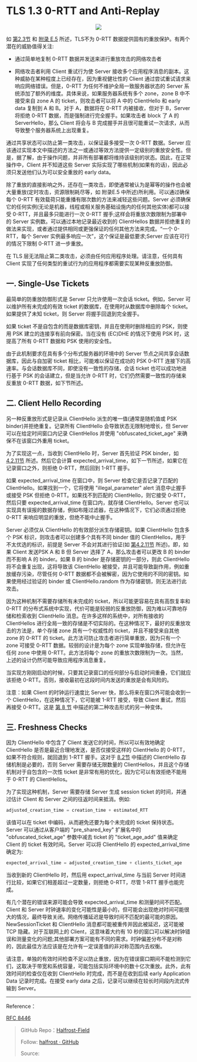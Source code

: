 # TLS 1.3 0-RTT and Anti-Replay


<p align='center'>
<img src='https://img.halfrost.com/Blog/ArticleImage/112_0.png'>
</p>

如 [第2.3节](https://tools.ietf.org/html/rfc8446#section-2.3) 和 [附录 E.5](https://tools.ietf.org/html/rfc8446#appendix-E.5) 所述，TLS不为 0-RTT 数据提供固有的重放保护。有两个潜在的威胁值得关注:

- 通过简单地复制 0-RTT 数据并发送来进行重放攻击的网络攻击者

- 网络攻击者利用 Client 重试行为使 Server 接收多个应用程序消息的副本。这种威胁在某种程度上已经存在，因为重视健壮性的 Client 通过尝试重试请求来响应网络错误。但是，0-RTT 为任何不维护全局一致服务器状态的 Server 系统添加了额外的维度。具体来说，如果服务器系统有多个 zone，zone B 中不接受来自 zone A 的 ticket，则攻击者可以将 A 中的 ClientHello 和 early data 复制到 A 和 B。对于 A，数据将在 0-RTT 内被接收，但对于 B，Server 将拒绝 0-RTT 数据，而是强制进行完全握手。如果攻击者 block 了 A 的 ServerHello，那么 Client 将会与 B 完成握手并且很可能重试一次请求，从而导致整个服务器系统上出现重复。


通过共享状态可以防止第一类攻击，以保证最多接受一次 0-RTT 数据。Server 应该通过实现本文中描述的方法之一或通过等效方法提供一定级别的重放安全性。但是，据了解，由于操作问题，并非所有部署都将维持该级别的状态。因此，在正常操作中，Client 并不知道这些 Server 实际实现了哪些机制(如果有的话)，因此必须只发送他们认为可以安全重放的 early data。

除了重放的直接影响之外，还存在一类攻击，即使通常被认为是幂等的操作也会被大量重放(定时攻击，资源限制耗尽等，如 附录E.5 中所述)所利用。可以通过确保每个 0-RTT 有效载荷只能重播有限次数的方法来减轻这些问题。Server 必须确保它的任何实例(无论是机器，线程或相关服务基础设施内的任何其他实体)都可以接受 0-RTT，并且最多只能进行一次 0-RTT 握手;这样会将重放次数限制为部署中的 Server 实例数。可以通过本地记录最近收到的 ClientHellos 数据并拒绝重复的做法来实现，或者通过提供相同或更强保证的任何其他方法来完成。“一个 0-RTT，每个 Server 实例最多响应一次”，这个保证是最低要求;Server 应该在可行的情况下限制 0-RTT 进一步重放。

在 TLS 层无法阻止第二类攻击，必须由任何应用程序处理。请注意，任何具有 Client 实现了任何类型的重试行为的应用程序都需要实现某种反重放防御。


## 一. Single-Use Tickets


最简单的防重放防御形式是 Server 只允许使用一次会话 ticket。例如，Server 可以维护所有未完成的有效 ticket 的数据库，在使用时从数据库中删除每个 ticket。如果提供了未知 ticket，则 Server 将握手回退到完全握手。


如果 ticket 不是自包含的而是数据库密钥，并且在使用时删除相应的 PSK，则使用 PSK 建立的连接享有前向保密。当在没有 (EC)DHE 的情况下使用 PSK 时，这提高了所有 0-RTT 数据和 PSK 使用的安全性。

由于此机制要求在具有多个分布式服务器的环境中的 Server 节点之间共享会话数据库，因此与自加密 ticket 相比，可能难以保证在成功的 PSK 0-RTT 连接下的高速率。与会话数据库不同，即使没有一致性的存储，会话 ticket 也可以成功地进行基于 PSK 的会话建立，但是当允许 0-RTT 时，它们仍然需要一致性的存储来反重放 0-RTT 数据，如下节所述。



## 二. Client Hello Recording



另一种反重放形式是记录从 ClientHello 派生的唯一值(通常是随机值或 PSK binder)并拒绝重复。记录所有 ClientHello 会导致状态无限制地增长，但 Server 可以在给定时间窗口内记录 ClientHellos 并使用 "obfuscated\_ticket\_age" 来确保不在该窗口外重用 ticket。

为了实现这一点，当收到 ClientHello 时，Server 首先验证 PSK binder，如[4.2.11节](https://tools.ietf.org/html/rfc8446#section-4.2.11) 所述。然后它会计算 expected\_arrival\_time，如下一节所述，如果它在记录窗口之外，则拒绝 0-RTT，然后回到 1-RTT 握手。



如果 expected\_arrival\_time 在窗口中，则 Server 检查它是否记录了匹配的ClientHello。如果找到一个，它将使用 "illegal\_parameter" alert 消息中止握手或接受 PSK 但拒绝 0-RTT。如果找不到匹配的 ClientHello，则它接受 0-RTT，然后只要 expected\_arrival\_time 在窗口内，就存储 ClientHello。Server 也可以实现具有误报的数据存储，例如布隆过滤器，在这种情况下，它们必须通过拒绝 0-RTT 来响应明显的重放，但绝不能中止握手。

Server 必须仅从 ClientHello 的有效部分派生存储密钥。如果 ClientHello 包含多个 PSK 标识，则攻击者可以创建多个具有不同 binder 值的 ClientHellos，用于不太优选的标识，前提是 Server 不会对其进行验证(如 [第4.2.11节](https://tools.ietf.org/html/rfc8446#section-4.2.11) 所述)。即，如果 Client 发送PSK A 和 B 但 Server 选择了 A，那么攻击者可以更改 B 的 binder 而不影响 A 的 binder。如果 B 的 binder 是存储密钥的一部分，则此 ClientHello 将不会重复出现，这将导致该 ClientHello 被接受，并且可能导致副作用，例如重放缓存污染，尽管任何 0-RTT 数据都不会被解密，因为它使用的不同的密钥。如果使用经过验证的 binder 或 ClientHello.random 作为存储密钥，则无法进行此攻击。


因为这种机制不需要存储所有未完成的 ticket，所以可能更容易在具有高恢复率和 0-RTT 的分布式系统中实现，代价可能是较弱的反重放防御，因为难以可靠地存储和检索收到 ClientHello 消息。在许多这样的系统中，对所有接收的 ClientHellos 进行全局一致的存储是不切实际的。在这种情况下，最好的反重放攻击的方法是，单个存储 zone 具有一个权威性的 ticket，并且不接受来自其他 zone 的 0-RTT 的 ticket。此方法可防止攻击者进行简单重放，因为只有一个 zone 可接受 0-RTT 数据。较弱的设计是为每个 zone 实现单独存储，但允许在任何 zone 中使用 0-RTT。此方法将每个 zone 的重放次数限制为一次。当然，上述的设计仍然可能导致应用程序消息重复。

当实现方刚刚启动的时候，只要其记录窗口的任何部分与启动时间重叠，它们就应该拒绝 0-RTT。否则，接收最初在这段时间内发送的重放是会有风险的。


注意：如果 Client 的时钟运行速度比 Server 快，那么将来在窗口外可能会收到一个 ClientHello，在这种情况下，它可能被 1-RTT 接受，导致 Client 重试，然后再接受  0-RTT。这是 [第 8 节](https://tools.ietf.org/html/rfc8446#section-8) 中描述的第二种攻击形式的另一种变体。


## 三. Freshness Checks


因为 ClientHello 中包含了 Client 发送它的时间，所以可以有效地确定 ClientHello 是否是最近合理地发送，是否仅接受这样的 ClientHello 的 0-RTT，如果不符合规则，就回退到 1-RTT 握手。这对于 [8.2节](https://tools.ietf.org/html/rfc8446#section-8.2) 中描述的 ClientHello 存储机制是必要的，否则 Server 需要存储无限数量的 ClientHellos，并且这个存储机制对于自包含的一次性 ticket 是非常有用的优化，因为它可以有效拒绝不能用于 0-RTT 的 ClientHellos。

为了实现这种机制，Server 需要存储 Server 生成 session ticket 的时间，并通过估计 Client 和 Server 之间的往返时间来抵消。例如:

```c
adjusted_creation_time = creation_time + estimated_RTT
```

该值可以在 ticket 中编码，从而避免还要为每个未完成的 ticket 保持状态。Server 可以通过从客户端的 "pre\_shared\_key" 扩展名中的 "obfuscated\_ticket\_age" 参数中减去 ticket 的 "ticket\_age\_add" 值来确定 Client 的 ticket 有效时间。Server 可以将 ClientHello 的 expected\_arrival\_time 确定为:

```c
expected_arrival_time = adjusted_creation_time + clients_ticket_age
```

当收到新的 ClientHello 时，然后用 expect\_arrival\_time 与当前 Server 时间进行比较，如果它们相差超过一定数量，则拒绝 0-RTT，尽管 1-RTT 握手也能完成。


有几个潜在的错误来源可能会导致 expected\_arrival\_time 和测量时间不匹配。Client 和 Server 时钟速率的变化可能性是最小的，但可能会出现绝对时间可能很大的情况，最终导致关闭。网络传播延迟是导致时间不匹配的最可能的原因。NewSessionTicket 和 ClientHello 消息都可能被重传并因此被延迟，这可能被 TCP 隐藏。对于互联网上的 Client，这意味着大约有 10 秒的窗口可以解决时钟错误和测量变化的问题;其他部署方案可能有不同的需求。时钟偏差分布不是对称的，因此最佳方法应该是在允许有一定误差值的非对称范围内去权衡。


请注意，单独的有效时间检查不足以防止重放，因为在错误窗口期间不能检测到它们，这取决于带宽和系统容量，可能包括实际环境中的数十亿次重放。此外，此有效时间的检查仅在收到 ClientHello 时完成，而不是在收到后续 early Application Data 记录时完成。在接受 early data 之后，记录可以继续在较长时间段内流式传输到 Server。






------------------------------------------------------

Reference：
  
[RFC 8446](https://tools.ietf.org/html/rfc8446)

> GitHub Repo：[Halfrost-Field](HTTPS://github.com/halfrost/Halfrost-Field)
> 
> Follow: [halfrost · GitHub](HTTPS://github.com/halfrost)
>
> Source: []()